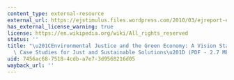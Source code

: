 ```yaml
---
content_type: external-resource
external_url: https://ejstimulus.files.wordpress.com/2010/03/ejreport-english1.pdf
has_external_license_warning: true
license: https://en.wikipedia.org/wiki/All_rights_reserved
status: ''
title: "\u201CEnvironmental Justice and the Green Economy: A Vision Statement and\
  \ Case Studies for Just and Sustainable Solutions\u201D (PDF - 2.7 MB)"
uid: 7456ac68-7518-4cdb-a7e7-3d9568216d05
wayback_url: ''
---
```

